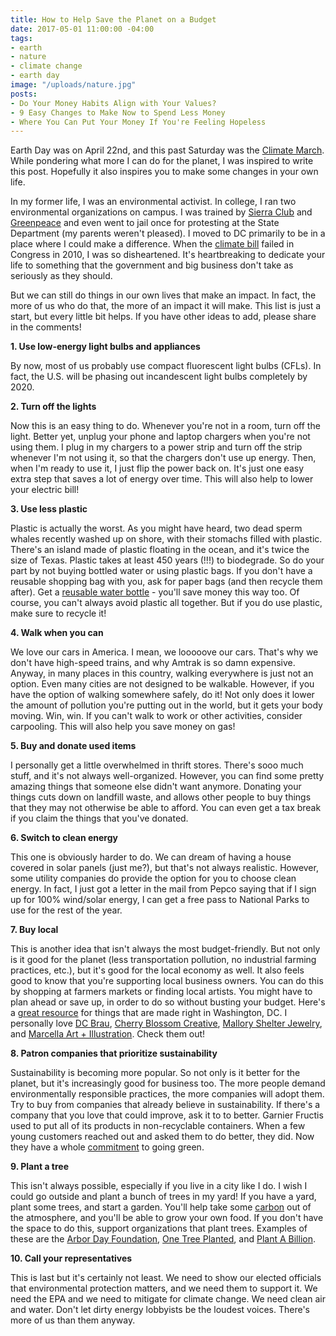 ```yaml
---
title: How to Help Save the Planet on a Budget
date: 2017-05-01 11:00:00 -04:00
tags:
- earth
- nature
- climate change
- earth day
image: "/uploads/nature.jpg"
posts:
- Do Your Money Habits Align with Your Values?
- 9 Easy Changes to Make Now to Spend Less Money
- Where You Can Put Your Money If You're Feeling Hopeless
---
```


Earth Day was on April 22nd, and this past Saturday was the [Climate March](https://peoplesclimate.org/). While pondering what more I can do for the planet, I was inspired to write this post. Hopefully it also inspires you to make some changes in your own life.

In my former life, I was an environmental activist. In college, I ran two environmental organizations on campus. I was trained by [Sierra Club](sierraclub.org) and [Greenpeace](greenpeace.org) and even went to jail once for protesting at the State Department (my parents weren't pleased). I moved to DC primarily to be in a place where I could make a difference. When the [climate bill](https://www.c2es.org/federal/congress/111/acesa) failed in Congress in 2010, I was so disheartened. It's heartbreaking to dedicate your life to something that the government and big business don't take as seriously as they should.

But we can still do things in our own lives that make an impact. In fact, the more of us who do that, the more of an impact it will make. This list is just a start, but every little bit helps. If you have other ideas to add, please share in the comments!

**1. Use low-energy light bulbs and appliances**

By now, most of us probably use compact fluorescent light bulbs (CFLs). In fact, the U.S. will be phasing out incandescent light bulbs completely by 2020.

**2. Turn off the lights**

Now this is an easy thing to do. Whenever you're not in a room, turn off the light. Better yet, unplug your phone and laptop chargers when you're not using them. I plug in my chargers to a power strip and turn off the strip whenever I'm not using it, so that the chargers don't use up energy. Then, when I'm ready to use it, I just flip the power back on. It's just one easy extra step that saves a lot of energy over time. This will also help to lower your electric bill!

**3. Use less plastic**

Plastic is actually the worst. As you might have heard, two dead sperm whales recently washed up on shore, with their stomachs filled with plastic. There's an island made of plastic floating in the ocean, and it's twice the size of Texas. Plastic takes at least 450 years (!!!) to biodegrade. So do your part by not buying bottled water or using plastic bags. If you don't have a reusable shopping bag with you, ask for paper bags (and then recycle them after). Get a [reusable water bottle](http://gizmodo.com/9-reusable-water-bottles-recommended-by-gizmodos-staff-1705555097) - you'll save money this way too. Of course, you can't always avoid plastic all together. But if you do use plastic, make sure to recycle it!

**4. Walk when you can**

We love our cars in America. I mean, we looooove our cars. That's why we don't have high-speed trains, and why Amtrak is so damn expensive. Anyway, in many places in this country, walking everywhere is just not an option. Even many cities are not designed to be walkable. However, if you have the option of walking somewhere safely, do it! Not only does it lower the amount of pollution you're putting out in the world, but it gets your body moving. Win, win. If you can't walk to work or other activities, consider carpooling. This will also help you save money on gas!

**5. Buy and donate used items**

I personally get a little overwhelmed in thrift stores. There's sooo much stuff, and it's not always well-organized. However, you can find some pretty amazing things that someone else didn't want anymore. Donating your things cuts down on landfill waste, and allows other people to buy things that they may not otherwise be able to afford. You can even get a tax break if you claim the things that you've donated.

**6. Switch to clean energy**

This one is obviously harder to do. We can dream of having a house covered in solar panels (just me?), but that's not always realistic. However, some utility companies do provide the option for you to choose clean energy. In fact, I just got a letter in the mail from Pepco saying that if I sign up for 100% wind/solar energy, I can get a free pass to National Parks to use for the rest of the year.

**7. Buy local**

This is another idea that isn't always the most budget-friendly. But not only is it good for the planet (less transportation pollution, no industrial farming practices, etc.), but it's good for the local economy as well. It also feels good to know that you're supporting local business owners. You can do this by shopping at farmers markets or finding local artists. You might have to plan ahead or save up, in order to do so without busting your budget. Here's a [great resource](http://www.thisismadeindc.com/) for things that are made right in Washington, DC. I personally love [DC Brau](http://www.dcbrau.com/), [Cherry Blossom Creative](http://cherryblossomcreative.com/), [Mallory Shelter Jewelry](https://malloryshelterjewelry.com/), and [Marcella Art \+ Illustration](http://marcellakriebel.com/). Check them out!

**8. Patron companies that prioritize sustainability**

Sustainability is becoming more popular. So not only is it better for the planet, but it's increasingly good for business too. The more people demand environmentally responsible practices, the more companies will adopt them. Try to buy from companies that already believe in sustainability. If there's a company that you love that could improve, ask it to to better. Garnier Fructis used to put all of its products in non-recyclable containers. When a few young customers reached out and asked them to do better, they did. Now they have a whole [commitment](http://www.garnierusa.com/garnier-green.aspx) to going green.

**9. Plant a tree**

This isn't always possible, especially if you live in a city like I do. I wish I could go outside and plant a bunch of trees in my yard! If you have a yard, plant some trees, and start a garden. You'll help take some [carbon](https://www.arborday.org/media/print/documents/10reasons/7X10.pdf) out of the atmosphere, and you'll be able to grow your own food. If you don't have the space to do this, support organizations that plant trees. Examples of these are the [Arbor Day Foundation](https://www.arborday.org/), [One Tree Planted](https://onetreeplanted.org/), and [Plant A Billion](http://www.plantabillion.org/).

**10. Call your representatives**

This is last but it's certainly not least. We need to show our elected officials that environmental protection matters, and we need them to support it. We need the EPA and we need to mitigate for climate change. We need clean air and water. Don't let dirty energy lobbyists be the loudest voices. There's more of us than them anyway.